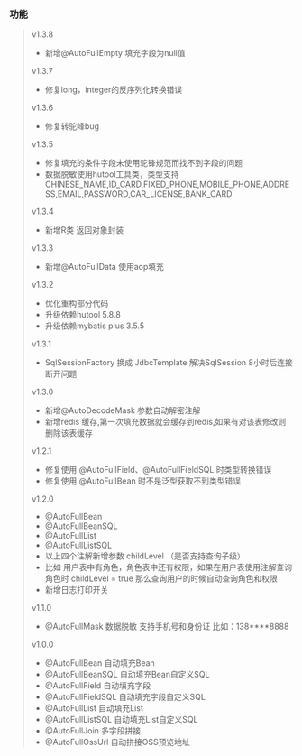 ### 功能
>
>v1.3.8
>- 新增@AutoFullEmpty 填充字段为null值
>
>v1.3.7
>- 修复long，integer的反序列化转换错误
>
>
>v1.3.6
>- 修复转驼峰bug
>
> v1.3.5
>- 修复填充的条件字段未使用驼锋规范而找不到字段的问题
>- 数据脱敏使用hutool工具类，类型支持 CHINESE_NAME,ID_CARD,FIXED_PHONE,MOBILE_PHONE,ADDRESS,EMAIL,PASSWORD,CAR_LICENSE,BANK_CARD
>
>
> v1.3.4
>- 新增R类 返回对象封装
>
> v1.3.3
>- 新增@AutoFullData 使用aop填充
>
> v1.3.2
>- 优化重构部分代码
>- 升级依赖hutool 5.8.8
>- 升级依赖mybatis plus 3.5.5
>
> v1.3.1
>- SqlSessionFactory 换成 JdbcTemplate 解决SqlSession 8小时后连接断开问题
>
> v1.3.0
>- 新增@AutoDecodeMask 参数自动解密注解
>- 新增redis 缓存,第一次填充数据就会缓存到redis,如果有对该表修改则删除该表缓存
>
> v1.2.1
>- 修复使用 @AutoFullField、@AutoFullFieldSQL 时类型转换错误
>- 修复使用 @AutoFullBean 时不是泛型获取不到类型错误
>
> v1.2.0
>- @AutoFullBean
>- @AutoFullBeanSQL
>- @AutoFullList
>- @AutoFullListSQL
>- 以上四个注解新增参数 childLevel （是否支持查询子级）
>- 比如 用户表中有角色，角色表中还有权限，如果在用户表使用注解查询角色时 childLevel = true 那么查询用户的时候自动查询角色和权限
>- 新增日志打印开关
>
> v1.1.0
> - @AutoFullMask 数据脱敏 支持手机号和身份证 比如：138****8888
>
> v1.0.0
>- @AutoFullBean  自动填充Bean
>- @AutoFullBeanSQL  自动填充Bean自定义SQL
>- @AutoFullField  自动填充字段
>- @AutoFullFieldSQL  自动填充字段自定义SQL
>- @AutoFullList  自动填充List
>- @AutoFullListSQL  自动填充List自定义SQL
>- @AutoFullJoin  多字段拼接
>- @AutoFullOssUrl  自动拼接OSS预览地址


